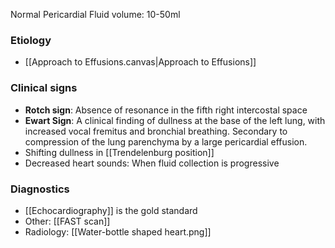 Normal Pericardial Fluid volume: 10-50ml
### Etiology
- [[Approach to Effusions.canvas|Approach to Effusions]] 
### Clinical signs
- **Rotch sign**: Absence of resonance in the fifth right intercostal space
- **Ewart Sign**: A clinical finding of dullness at the base of the left lung, with increased vocal fremitus and bronchial breathing. Secondary to compression of the lung parenchyma by a large pericardial effusion.
- Shifting dullness in [[Trendelenburg position]]  
- Decreased heart sounds: When fluid collection is progressive
### Diagnostics
- [[Echocardiography]] is the gold standard 
- Other: [[FAST scan]]
- Radiology: [[Water-bottle shaped heart.png]]
